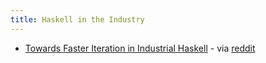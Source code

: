 ```yaml
---
title: Haskell in the Industry
---
```


* [Towards Faster Iteration in Industrial Haskell](https://blog.sumtypeofway.com/posts/fast-iteration-with-haskell.html) -
via [reddit](https://old.reddit.com/r/haskell/comments/g1ajqe/towards_faster_iteration_in_industrial_haskell/)

